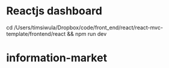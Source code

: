 # Reactjs dashboard

cd /Users/timsiwula/Dropbox/code/front_end/react/react-mvc-template/frontend/react && npm run dev
# information-market
